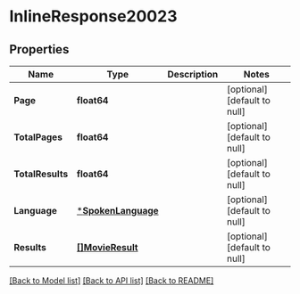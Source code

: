 # InlineResponse20023

## Properties
Name | Type | Description | Notes
------------ | ------------- | ------------- | -------------
**Page** | **float64** |  | [optional] [default to null]
**TotalPages** | **float64** |  | [optional] [default to null]
**TotalResults** | **float64** |  | [optional] [default to null]
**Language** | [***SpokenLanguage**](SpokenLanguage.md) |  | [optional] [default to null]
**Results** | [**[]MovieResult**](MovieResult.md) |  | [optional] [default to null]

[[Back to Model list]](../README.md#documentation-for-models) [[Back to API list]](../README.md#documentation-for-api-endpoints) [[Back to README]](../README.md)

